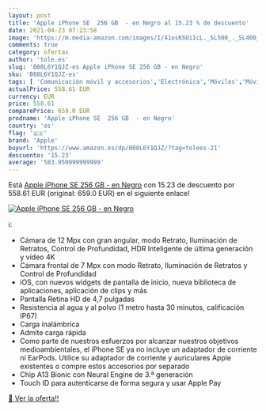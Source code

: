 ```yaml
---
layout: post
title: 'Apple iPhone SE  256 GB  - en Negro al 15.23 % de descuento'
date: 2021-04-23 07:23:58
image: 'https://m.media-amazon.com/images/I/41osKSUiIcL._SL500_._SL400_.jpg'
comments: true
category: ofertas
author: 'tole.es'
slug: 'B08L6Y1QJZ-es Apple iPhone SE 256 GB - en Negro'
sku: 'B08L6Y1QJZ-es'
tags: [ 'Comunicación móvil y accesorios','Electrónica','Móviles','Móviles y smartphones libres','apple','iphone', ]
actualPrice: 558.61 EUR
currency: EUR
price: 558.61
comparePrice: 659.0 EUR
prodname: 'Apple iPhone SE  256 GB  - en Negro'
country: 'es'
flag: '🇪🇸'
brand: 'Apple'
buyurl: 'https://www.amazon.es/dp/B08L6Y1QJZ/?tag=tolees-21'
descuento: '15.23'
average: '583.959999999999'
---
```


Está [Apple iPhone SE  256 GB  - en Negro](https://www.amazon.es/dp/B08L6Y1QJZ/?tag=tolees-21) con 15.23 de descuento por 558.61 EUR (original: 659.0 EUR) en el siguiente enlace!

[![Apple iPhone SE  256 GB  - en Negro](https://m.media-amazon.com/images/I/41osKSUiIcL._SL500_._SL400_.jpg)](https://www.amazon.es/dp/B08L6Y1QJZ/?tag=tolees-21)

ℹ️:

- Cámara de 12 Mpx con gran angular, modo Retrato, Iluminación de Retratos, Control de Profundidad, HDR Inteligente de última generación y vídeo 4K
- Cámara frontal de 7 Mpx con modo Retrato, Iluminación de Retratos y Control de Profundidad
- iOS, con nuevos widgets de pantalla de inicio, nueva biblioteca de aplicaciones, aplicación de clips y más
- Pantalla Retina HD de 4,7 pulgadas
- Resistencia al agua y al polvo (1 metro hasta 30 minutos, calificación IP67)
- Carga inalámbrica
- Admite carga rápida
- Como parte de nuestros esfuerzos por alcanzar nuestros objetivos medioambientales, el iPhone SE ya no incluye un adaptador de corriente ni EarPods. Utilice su adaptador de corriente y auriculares Apple existentes o compre estos accesorios por separado
- Chip A13 Bionic con Neural Engine de 3.ª generación
- Touch ID para autenticarse de forma segura y usar Apple Pay

[🛒 Ver la oferta!!](https://www.amazon.es/dp/B08L6Y1QJZ/?tag=tolees-21)

